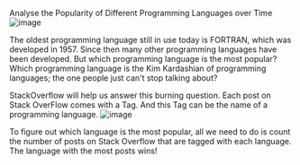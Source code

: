 Analyse the Popularity of Different Programming Languages over Time
![image](https://github.com/mohitbhanse/Programming_language_analysis/assets/142293944/23454e0a-1793-4935-bbb3-9d8056c52be1)





The oldest programming language still in use today is FORTRAN, which was developed in 1957. 
Since then many other programming languages have been developed. But which programming language is the most popular? 
Which programming language is the Kim Kardashian of programming languages; 
the one people just can't stop talking about? 



StackOverflow will help us answer this burning question. Each post on Stack OverFlow comes with a Tag. And this Tag can be the name of a programming language.
![image](https://github.com/mohitbhanse/Programming_language_analysis/assets/142293944/aacc9f0a-377a-4f1c-a0b0-076ed7458cf7)





To figure out which language is the most popular, all we need to do is count the number of posts on Stack Overflow that are tagged with each language. The language with the most posts wins!

